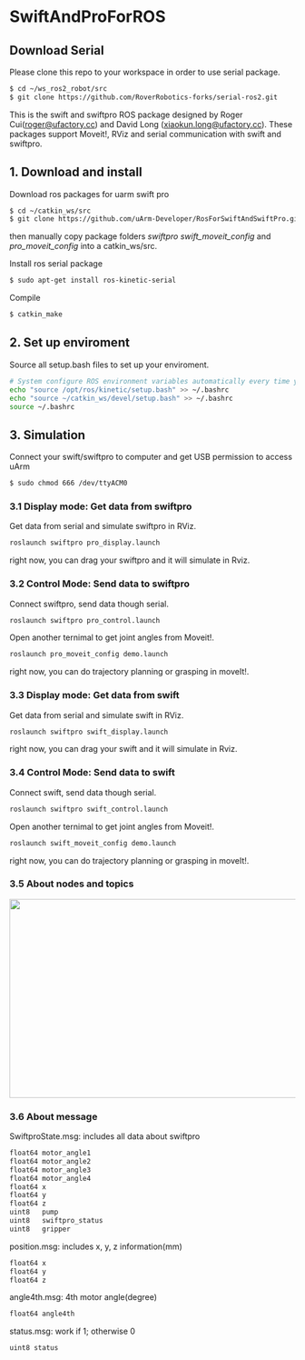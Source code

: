# SwiftAndProForROS

## Download Serial

Please clone this repo to your workspace in order to use serial package.

```bash
$ cd ~/ws_ros2_robot/src
$ git clone https://github.com/RoverRobotics-forks/serial-ros2.git
```

This is the swift and swiftpro ROS package designed by Roger Cui(roger@ufactory.cc) and David Long (xiaokun.long@ufactory.cc).
These packages support Moveit!, RViz and serial communication with swift and swiftpro.

## 1. Download and install
Download ros packages for uarm swift pro
```bash
$ cd ~/catkin_ws/src
$ git clone https://github.com/uArm-Developer/RosForSwiftAndSwiftPro.git
```
then manually copy package folders *swiftpro* *swift_moveit_config* and *pro_moveit_config* into a catkin_ws/src.

Install ros serial package
```bash
$ sudo apt-get install ros-kinetic-serial
```

Compile
```bash
$ catkin_make
```

## 2. Set up enviroment
Source all setup.bash files to set up your enviroment.
```bash
# System configure ROS environment variables automatically every time you open a ternimal
echo "source /opt/ros/kinetic/setup.bash" >> ~/.bashrc
echo "source ~/catkin_ws/devel/setup.bash" >> ~/.bashrc
source ~/.bashrc
```

## 3. Simulation
Connect your swift/swiftpro to computer and get USB permission to access uArm
```bash
$ sudo chmod 666 /dev/ttyACM0
```

### 3.1 Display mode: Get data from swiftpro
Get data from serial and simulate swiftpro in RViz.
```bash
roslaunch swiftpro pro_display.launch
```
right now, you can drag your swiftpro and it will simulate in Rviz.

### 3.2 Control Mode: Send data to swiftpro
Connect swiftpro, send data though serial.
```bash
roslaunch swiftpro pro_control.launch
```
Open another ternimal to get joint angles from Moveit!.
```bash
roslaunch pro_moveit_config demo.launch
```
right now, you can do trajectory planning or grasping in moveIt!.

### 3.3 Display mode: Get data from swift
Get data from serial and simulate swift in RViz.
```bash
roslaunch swiftpro swift_display.launch
```
right now, you can drag your swift and it will simulate in Rviz.

### 3.4 Control Mode: Send data to swift
Connect swift, send data though serial.
```bash
roslaunch swiftpro swift_control.launch
```
Open another ternimal to get joint angles from Moveit!.
```bash
roslaunch swift_moveit_config demo.launch
```
right now, you can do trajectory planning or grasping in moveIt!.

### 3.5 About nodes and topics
<img src="http://obmqyor62.bkt.clouddn.com/swift.jpg" width = "780" height = "350" />

### 3.6 About message
SwiftproState.msg: includes all data about swiftpro
```bash
float64 motor_angle1
float64 motor_angle2
float64 motor_angle3
float64 motor_angle4
float64 x
float64 y
float64 z
uint8   pump
uint8   swiftpro_status
uint8   gripper
```
position.msg: includes x, y, z information(mm)
```bash
float64 x
float64 y
float64 z
```
angle4th.msg: 4th motor angle(degree)
```bash
float64 angle4th
```
status.msg: work if 1; otherwise 0
```bash
uint8 status
```

